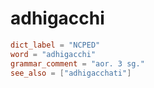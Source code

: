# adhigacchi

``` toml
dict_label = "NCPED"
word = "adhigacchi"
grammar_comment = "aor. 3 sg."
see_also = ["adhigacchati"]
```

